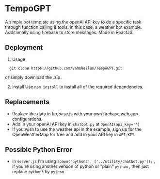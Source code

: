 # TempoGPT
A simple bot template using the openAI API key to do a specific task through function calling &amp; tools. In this case, a weather bot example. Additionally using firebase to store messages. Made in ReactJS.

## Deployment

1. Usage

```
  git clone https://github.com/vahshellus/TempoGPT.git
```
or simply download the .zip.


2. Install
Use `npm install` to install all of the required dependencies.

## Replacements
- Replace the data in firebase.js with your own firebase web app configurations.
- Add in your openAI API key in `chatbot.py` at `OpenAI(api_key='')`
- If you wish to use the weather api in the example, sign up for the OpenWeatherMap for free and add in your API key in `API_KEY`. 

## Possible Python Error
- In `server.js` I'm using `spawn('python3', ['../utility/chatbot.py']);` , if you're using another version of python or  "plain" `python` , then just replace `python3` by `python`
